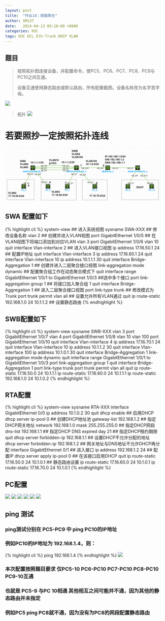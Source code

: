 ```yaml
---
layout: post
title:  "作业14：链路聚合"
author: XM137
date:   2024-04-13 09:28:00 +0800
categories: H3C
tags: H3C HCL Eth-Trunk DHCP VLAN
---
```

## 题目
> 按照拓扑图连接设备，并配置命令，使PC5、PC6、PC7、PC8、PC9与PC10之间互通。
> 
> 设备互通使用静态路由或默认路由，所有配置截图。设备名称改为名字首字母。
> 
![](https://p.ananas.chaoxing.com/star3/origin/ac88e088967afba5eab5cfba9935f5c3.png)
> 拓扑
![](https://p.ananas.chaoxing.com/star3/origin/76c811f0f630fbe3124117a801bbc7f9.png)

# 若要照抄一定按照拓扑连线
![](/assets/Daily-image/20240413/2024-04-13%20154055.png)

## SWA 配置如下
{% highlight cli %}
system-view ## 进入系统视图
sysname SWA-XXX ## 修改设备名称
vlan 2 ## 创建并进入VLAN视图
port GigabitEthernet 1/0/5 ## 在VLAN视图下将端口添加到对应VLAN
vlan 3
port GigabitEthernet 1/0/6
vlan 10
quit
interface Vlan-interface 2 ## 进入VLAN接口视图
ip address 17.16.50.1 24 ## 配置IP地址
quit
interface Vlan-interface 3
ip address 17.16.60.1 24
quit
interface Vlan-interface 10
ip address 10.1.1.1 30
quit
interface Bridge-Aggregation 1 ## 创建并进入二层聚合接口视图
link-aggregation mode dynamic ## 配置聚合组工作在动态聚合模式下
quit
interface range GigabitEthernet 1/0/1 to GigabitEthernet 1/0/3 ##选中多个接口
port link-aggregation group 1 ## 将接口加入聚合组 1
quit
interface Bridge-Aggregation 1 ## 进入二层聚合接口视图
port link-type trunk ## 修改模式为Trunk
port trunk permit vlan all ## 设置允许所有VLAN通过
quit
ip route-static 192.168.1.0 24 10.1.1.2 ## 设置静态路由
{% endhighlight %}

## SWB配置如下
{% highlight cli %}
system-view
sysname SWB-XXX 
vlan 3 
port GigabitEthernet 1/0/7
vlan 4
port GigabitEthernet 1/0/8
vlan 10
vlan 100
port GigabitEthernet 1/0/10
quit
interface Vlan-interface 4
ip address 17.16.70.1 24
quit
interface Vlan-interface 10
ip address 10.1.1.2 30
quit
interface Vlan-interface 100
ip address 10.1.0.1 30
quit
interface Bridge-Aggregation 1
link-aggregation mode dynamic
quit
interface range GigabitEthernet 1/0/1 to GigabitEthernet 1/0/3
port link-aggregation group 1
quit
interface Bridge-Aggregation 1
port link-type trunk
port trunk permit vlan all
quit
ip route-static 17.16.50.0 24 10.1.1.1
ip route-static 17.16.60.0 24 10.1.1.1
ip route-static 192.168.1.0 24 10.1.0.2
{% endhighlight %}

## RTA配置
{% highlight cli %}
system-view
sysname RTA-XXX 
interface GigabitEthernet 0/0
ip address 10.1.0.2 30
quit
dhcp enable ## 启用DHCP
dhcp server ip-pool 0 ## 创建DHCP地址池
gateway-list 192.168.1.2 ## 指定DHCP网关地址
network 192.168.1.0 mask 255.255.255.0 ## 指定DHCP网段
dns-list 192.168.1.1 ## 指定DHCP DNS
expired day 21 ## 指定DHCP租约期限
quit
dhcp server forbidden-ip 192.168.1.1 ## 设置DHCP不允许分配的地址
dhcp server forbidden-ip 192.168.1.2 ## 网关地址与DNS地址不允许DHCP再分配
interface GigabitEthernet 0/1 ## 进入接口
ip address 192.168.1.2 24 ## 配置IP
dhcp server apply ip-pool 0 ## 在该接口启用DHCP
quit
ip route-static 17.16.50.0 24 10.1.0.1 ## 静态路由设置
ip route-static 17.16.60.0 24 10.1.0.1
ip route-static 17.16.70.0 24 10.1.0.1
{% endhighlight %}
## PC配置
![](https://p.ananas.chaoxing.com/star3/origin/3178039cd275e3c6ff31fcf4a1f613e1.png)
![](https://p.ananas.chaoxing.com/star3/origin/fce72a7ab687e550a20f007ae2d17917.png)
![](https://p.ananas.chaoxing.com/star3/origin/4d10e34767536457bc1d5ab46356aa03.png)
![](https://p.ananas.chaoxing.com/star3/origin/4fd50a5cf7c39f2e3a1dc2d4b7e96c1b.png)
![](https://p.ananas.chaoxing.com/star3/origin/c459fed78578c7b108ea6d8720f1b681.png)
![](https://p.ananas.chaoxing.com/star3/origin/7856ce52945347b0274869d19277ce77.png)
## ping 测试
### ping测试分别在 PC5-PC9 中 ping PC10的IP地址
### 例如PC10的IP地址为 192.168.1.4，则：
{% highlight cli %}
ping 192.168.1.4
{% endhighlight %}
![](https://p.ananas.chaoxing.com/star3/origin/002f4e8a84d63d0e18d48cabae90f3be.png)
### 本次配置按照题目要求 仅PC5-10 PC6-PC10 PC7-PC10 PC8-PC10 PC9-10互通
### 也就是 PC5-9 与PC 10相通 其他相互之间可能并不通，因为其他的静态路由并未指定
### 例如PC5 ping PC8就不通，因为没有为PC8的网段配置静态路由